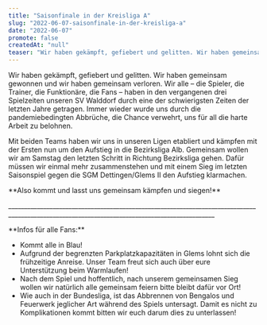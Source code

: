 ```yaml
---
title: "Saisonfinale in der Kreisliga A"
slug: "2022-06-07-saisonfinale-in-der-kreisliga-a"
date: "2022-06-07"
promote: false
createdAt: "null"
teaser: "Wir haben gekämpft, gefiebert und gelitten. Wir haben gemeinsam gewonnen und wir haben gemeinsam verloren. Jetzt wird es Zeit uns zu belohnen!"
---
```

<p class="MsoNoSpacing">Wir haben gekämpft, gefiebert und gelitten. Wir haben gemeinsam gewonnen und wir haben gemeinsam verloren. Wir alle – die Spieler, die Trainer, die Funktionäre, die Fans – haben in den vergangenen drei Spielzeiten unseren SV Walddorf durch eine der schwierigsten Zeiten der letzten Jahre getragen. Immer wieder wurde uns durch die pandemiebedingten Abbrüche, die Chance verwehrt, uns für all die harte Arbeit zu belohnen.


<p class="MsoNoSpacing">Mit beiden Teams haben wir uns in unseren Ligen etabliert und kämpfen mit der Ersten nun um den Aufstieg in die Bezirksliga Alb. Gemeinsam wollen wir am Samstag den letzten Schritt in Richtung Bezirksliga gehen. Dafür müssen wir einmal mehr zusammenstehen und mit einem Sieg im letzten Saisonspiel gegen die SGM Dettingen/Glems II den Aufstieg klarmachen.


<p class="MsoNoSpacing">**Also kommt und lasst uns gemeinsam kämpfen und siegen!**


<p class="MsoNoSpacing">_______________________________________________________________________________________________________________________________________________


<p class="MsoNoSpacing">**Infos für alle Fans:**


<ul> 	<li class="MsoNoSpacing">Kommt alle in Blau!</li> 	<li class="MsoNoSpacing">Aufgrund der begrenzten Parkplatzkapazitäten in Glems lohnt sich die frühzeitige Anreise. Unser Team freut sich auch über eure Unterstützung beim Warmlaufen!</li> 	<li class="MsoNoSpacing">Nach dem Spiel und hoffentlich, nach unserem gemeinsamen Sieg wollen wir natürlich alle gemeinsam feiern bitte bleibt dafür vor Ort!</li> 	<li class="MsoNoSpacing">Wie auch in der Bundesliga, ist das Abbrennen von Bengalos und Feuerwerk jeglicher Art während des Spiels untersagt. Damit es nicht zu Komplikationen kommt bitten wir euch darum dies zu unterlassen!</li> </ul>
<p class="MsoNoSpacing"> 
